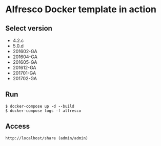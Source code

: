 # Alfresco Docker template in action

## Select version

* 4.2.c
* 5.0.d
* 201602-GA
* 201604-GA 
* 201605-GA
* 201612-GA
* 201701-GA
* 201702-GA

## Run

~~~~~
$ docker-compose up -d --build
$ docker-compose logs -f alfresco
~~~~~

## Access 

~~~~~
http://localhost/share (admin/admin)
~~~~~


